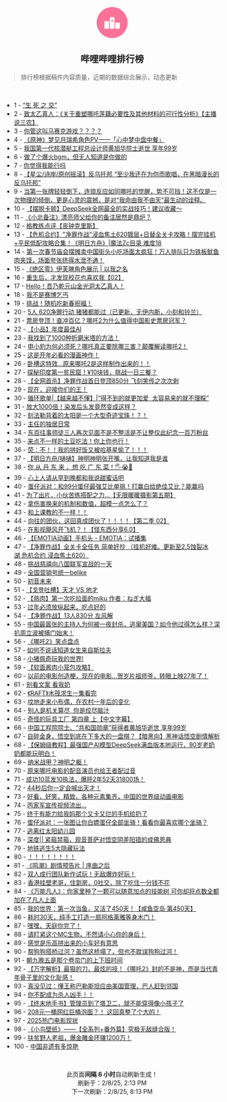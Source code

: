 <div align="center">
    <img src="./assets/icon_rank.png" alt="logo" />
    <h2>哔哩哔哩排行榜</h>
</div>

> 排行榜根据稿件内容质量，近期的数据综合展示，动态更新

<br />

<ul><li><span>1 - <a href=https://www.bilibili.com/BV1SBPCe6ENp target=_blank>“生&nbsp;死&nbsp;之&nbsp;交”</a></span></li><li><span>2 - <a href=https://www.bilibili.com/BV1QzP1emEXu target=_blank>致太乙真人：《关于重塑哪吒莲藕必要性及其他材料的可行性分析》【主播说三农】</a></span></li><li><span>3 - <a href=https://www.bilibili.com/BV1i9PqeKEgX target=_blank>你管这叫马赛克游戏？？？？</a></span></li><li><span>4 - <a href=https://www.bilibili.com/BV1USPmeUENx target=_blank>《原神》梦见月瑞希角色PV——「心中梦中盘中餐」</a></span></li><li><span>5 - <a href=https://www.bilibili.com/BV1YvNbegE9B target=_blank>我国第一代核潜艇工程总设计师黄旭华院士逝世&nbsp;享年99岁</a></span></li><li><span>6 - <a href=https://www.bilibili.com/BV1nrPyetEnN target=_blank>做了个爆火bgm，但无人知道是你做的</a></span></li><li><span>7 - <a href=https://www.bilibili.com/BV1ZpN7eUEeY target=_blank>你觉得我能行吗</a></span></li><li><span>8 - <a href=https://www.bilibili.com/BV1CVPoeNEq4 target=_blank>【星尘/诗岸/原创摇滚】反乌托邦&nbsp;“至少我还在为你而歌唱，在黑暗漫长的反乌托邦”</a></span></li><li><span>9 - <a href=https://www.bilibili.com/BV1LDNEeJEwm target=_blank>当第一张牌轻轻倒下，连锁反应如同哪吒的觉醒，势不可挡！这不仅是一次物理的倾倒，更是心灵的震撼，是对“我命由我不由天”最生动的诠释。</a></span></li><li><span>10 - <a href=https://www.bilibili.com/BV12QPme7EN9 target=_blank>【摆脱卡顿】DeepSeek全网最全的实战技巧！建议收藏～</a></span></li><li><span>11 - <a href=https://www.bilibili.com/BV1b3PBe9EpA target=_blank>《小北备注》漂亮师父给你的备注居然是鼎炉？</a></span></li><li><span>12 - <a href=https://www.bilibili.com/BV14bNEeeE2t target=_blank>格教练点评【丧钟克里斯】</a></span></li><li><span>13 - <a href=https://www.bilibili.com/BV1tpPye6Ekj target=_blank>【危机合约】&quot;净罪作战&quot;浸血焦土620镀层+日替全关卡攻略！摆完挂机+平民低配攻略合集！《明日方舟》|魔法Zc目录&nbsp;难度18</a></span></li><li><span>14 - <a href=https://www.bilibili.com/BV1e5P2e9Efn target=_blank>第一次春节庙会摆摊卖中国街头小吃场面太疯狂！万人排队只为铁板鱿鱼肉夹馍，场面夸张挤得水泄不通！</a></span></li><li><span>15 - <a href=https://www.bilibili.com/BV1uSNHemEXk target=_blank>《绝区零》伊芙琳角色展示&nbsp;|&nbsp;以我之名</a></span></li><li><span>16 - <a href=https://www.bilibili.com/BV1C7Nhe8Er3 target=_blank>重生后，才发现校花也喜欢我【02】</a></span></li><li><span>17 - <a href=https://www.bilibili.com/BV1zMNpeeEc8 target=_blank>Hello！吾乃乾元山金光洞太乙真人！</a></span></li><li><span>18 - <a href=https://www.bilibili.com/BV1QGNAeFE5H target=_blank>我不是赛博乞丐</a></span></li><li><span>19 - <a href=https://www.bilibili.com/BV1AmNwe7EDd target=_blank>挑战！随机吃新春祝福！</a></span></li><li><span>20 - <a href=https://www.bilibili.com/BV12mP1eGEHH target=_blank>5人&nbsp;620净罪行动&nbsp;猪猪都能过（已更新，无伊内斯，小刻和铃兰）</a></span></li><li><span>21 - <a href=https://www.bilibili.com/BV1kGN4e7E2K target=_blank>票房登顶！直冲百亿？哪吒2为什么值得中国影史票房冠军？</a></span></li><li><span>22 - <a href=https://www.bilibili.com/BV15BPBeKEz8 target=_blank>【小品】年度最佳AI</a></span></li><li><span>23 - <a href=https://www.bilibili.com/BV1WoP1eTEdA target=_blank>我找到了1000种折磨米塔的方法！</a></span></li><li><span>24 - <a href=https://www.bilibili.com/BV1KdNHeCEXo target=_blank>申小豹为何必须死？哪吒真正要除哪三害？颠覆解读哪吒2！</a></span></li><li><span>25 - <a href=https://www.bilibili.com/BV12ENce7E75 target=_blank>这是开年必看的漫画神作！</a></span></li><li><span>26 - <a href=https://www.bilibili.com/BV1eNP6eiEE4 target=_blank>卧槽这特效...原来哪吒2是这样制作出来的！！</a></span></li><li><span>27 - <a href=https://www.bilibili.com/BV1QSNxeAEo4 target=_blank>探秘印度第一贫民窟！¥10块钱，挑战一日三餐？</a></span></li><li><span>28 - <a href=https://www.bilibili.com/BV1syNsemEzz target=_blank>【全网首杀】净罪作战首日登顶850分&nbsp;飞刻笑传之次次剥</a></span></li><li><span>29 - <a href=https://www.bilibili.com/BV16RPCefEkW target=_blank>现在，迎接你们的王！</a></span></li><li><span>30 - <a href=https://www.bilibili.com/BV18gPBesELr target=_blank>循环歌单|【越来越不懂】|“得不到的就更加爱&nbsp;&nbsp;太容易来的就不理睬”</a></span></li><li><span>31 - <a href=https://www.bilibili.com/BV1fWNJedE6C target=_blank>放大1000倍！染发后头发竟然变成这样？</a></span></li><li><span>32 - <a href=https://www.bilibili.com/BV13oPye7EUE target=_blank>刻法勒背着的太阳是一个大型奇迹宝珠！？！</a></span></li><li><span>33 - <a href=https://www.bilibili.com/BV1rnNhetE4J target=_blank>主任的独居日常</a></span></li><li><span>34 - <a href=https://www.bilibili.com/BV148NnerEAS target=_blank>东百往事师徒三人再次见面不是不整活是不让整仅此纪念一百万粉丝</a></span></li><li><span>35 - <a href=https://www.bilibili.com/BV1xiNneqEKo target=_blank>来点不一样的土豆吃法！你上你也行！</a></span></li><li><span>36 - <a href=https://www.bilibili.com/BV1bWP2emEc5 target=_blank>荧：不！！我的拼好饭又被哈基星偷了！！！</a></span></li><li><span>37 - <a href=https://www.bilibili.com/BV1wxNHePE7n target=_blank>【明日方舟/嗵嗵】神明神明张开嘴，让我知道我是谁</a></span></li><li><span>38 - <a href=https://www.bilibili.com/BV1AcNpegEt1 target=_blank>你&nbsp;从&nbsp;丹&nbsp;东&nbsp;来&nbsp;，想&nbsp;吃&nbsp;广&nbsp;东&nbsp;菜！🖐😭🤚</a></span></li><li><span>39 - <a href=https://www.bilibili.com/BV1oLF2eEEiK target=_blank>心上人请从早到晚都和我说甜蜜话吧</a></span></li><li><span>40 - <a href=https://www.bilibili.com/BV1xGNJeNEwT target=_blank>蛋仔派对：和99分蛋仔最强艾比单挑！打赢白给绝佳艾比？能赢吗</a></span></li><li><span>41 - <a href=https://www.bilibili.com/BV1nrP2eKET4 target=_blank>为了出片，小伙苦练搭配之力...【无限暖暖摄影第五期】</a></span></li><li><span>42 - <a href=https://www.bilibili.com/BV16gNpeAEbX target=_blank>拿伤害换来的机制和数值，超模一点怎么了？</a></span></li><li><span>43 - <a href=https://www.bilibili.com/BV1ArP2eTEA5 target=_blank>和上课教的不一样！！</a></span></li><li><span>44 - <a href=https://www.bilibili.com/BV1qgNnesELG target=_blank>向往的团伙，这回真成团伙了！！！！【第二季&nbsp;02】</a></span></li><li><span>45 - <a href=https://www.bilibili.com/BV1rANneFERv target=_blank>在影视飓风开飞机？！【怪东西分享6.0】</a></span></li><li><span>46 - <a href=https://www.bilibili.com/BV1TKP1e3ER6 target=_blank>【EMOTIA动画】手机头&nbsp;-&nbsp;EMOTIA：试播集</a></span></li><li><span>47 - <a href=https://www.bilibili.com/BV1SXPSesEuU target=_blank>【净罪作战】全关卡全任务&nbsp;简单好抄&nbsp;（挂机好难。更新至2.5蚀裂冰湖&nbsp;危机合约&nbsp;浸血焦土620）</a></span></li><li><span>48 - <a href=https://www.bilibili.com/BV1AENJecERg target=_blank>挑战慈禧向八国联军宣战的一天</a></span></li><li><span>49 - <a href=https://www.bilibili.com/BV1dbNJepE13 target=_blank>全国营销号统一belike</a></span></li><li><span>50 - <a href=https://www.bilibili.com/BV14WPkewE6R target=_blank>初音未来</a></span></li><li><span>51 - <a href=https://www.bilibili.com/BV1S1P1eCENr target=_blank>【戈登吐槽】天才&nbsp;VS&nbsp;地才</a></span></li><li><span>52 - <a href=https://www.bilibili.com/BV15RP2e4EvP target=_blank>【熟肉】第一次吃拉面的miku&nbsp;作者：ねぎ大福</a></span></li><li><span>53 - <a href=https://www.bilibili.com/BV13oP9euExN target=_blank>过年必须放纵起来，吃点好的</a></span></li><li><span>54 - <a href=https://www.bilibili.com/BV1HrNEexENU target=_blank>【净罪作战】13人830分&nbsp;左风解</a></span></li><li><span>55 - <a href=https://www.bilibili.com/BV1BFPyexEYj target=_blank>中国最嚣张的主持人为何被一夜封杀，逃窜美国？如今他过得怎么样？深扒周立波被捕门始末！</a></span></li><li><span>56 - <a href=https://www.bilibili.com/BV1m8NnerEy6 target=_blank>《哪吒2》笑点盘点</a></span></li><li><span>57 - <a href=https://www.bilibili.com/BV1yDN7e8Eh8 target=_blank>如何不说话知道女生来自斯拉夫</a></span></li><li><span>58 - <a href=https://www.bilibili.com/BV1w3PCeFEeL target=_blank>小猪佩奇玩我的世界!</a></span></li><li><span>59 - <a href=https://www.bilibili.com/BV1YjNEekEEM target=_blank>【软面酱肉小笼包攻略】</a></span></li><li><span>60 - <a href=https://www.bilibili.com/BV1m8P2eCExk target=_blank>以前的电影创造梗，现在的电影...贺岁片祖师爷，转眼上映27年了！</a></span></li><li><span>61 - <a href=https://www.bilibili.com/BV1BFPyexEdE target=_blank>别看文案&nbsp;看我奶</a></span></li><li><span>62 - <a href=https://www.bilibili.com/BV1qsN7eEEkR target=_blank>《RAFT》木筏求生一集看完</a></span></li><li><span>63 - <a href=https://www.bilibili.com/BV1P8P9eoEwh target=_blank>坟地走来小布偶，在农村一年后的变化</a></span></li><li><span>64 - <a href=https://www.bilibili.com/BV1WhPyeNE63 target=_blank>别人是机关算尽&nbsp;&nbsp;你是绞尽脑汁</a></span></li><li><span>65 - <a href=https://www.bilibili.com/BV1p7NhehEG5 target=_blank>奇怪的玩具工厂&nbsp;第四章&nbsp;上【中文字幕】</a></span></li><li><span>66 - <a href=https://www.bilibili.com/BV1ZqNxe3EW7 target=_blank>中国工程院院士、“共和国勋章”获得者黄旭华逝世&nbsp;享年99岁</a></span></li><li><span>67 - <a href=https://www.bilibili.com/BV1CRP1eqEPc target=_blank>自碎金身，悟空到底在下多大的一盘棋？【暗黑向】黑神话悟空剧情解析</a></span></li><li><span>68 - <a href=https://www.bilibili.com/BV11JNce2E2d target=_blank>【保姆级教程】最强国产AI模型DeepSeek满血版本地运行，90岁老奶奶都能玩明白！</a></span></li><li><span>69 - <a href=https://www.bilibili.com/BV12oPSeQEFG target=_blank>纳米战甲？神明之躯！</a></span></li><li><span>70 - <a href=https://www.bilibili.com/BV1nqPyecEim target=_blank>原来哪吒电影的配音演员也给王者配过音</a></span></li><li><span>71 - <a href=https://www.bilibili.com/BV1jvPBeME1p target=_blank>成功10蓝发10执法，爆肝2年52天31800场！</a></span></li><li><span>72 - <a href=https://www.bilibili.com/BV1u4Fce5E6c target=_blank>44秒后你一定会喊出天才！</a></span></li><li><span>73 - <a href=https://www.bilibili.com/BV16oPCetEtv target=_blank>好看，好笑，精致，各种元素集齐，中国的世界级动画电影</a></span></li><li><span>74 - <a href=https://www.bilibili.com/BV1ZyNEeWEax target=_blank>丙家军宣传视频流出...</a></span></li><li><span>75 - <a href=https://www.bilibili.com/BV1phPke4EKv target=_blank>终于有能力给我妈那个又卡又烂的手机给扔了</a></span></li><li><span>76 - <a href=https://www.bilibili.com/BV1i3P2edEcS target=_blank>蛋仔派对：一张图让你白嫖蛋仔全部坐骑！看看你最喜欢哪个坐骑？</a></span></li><li><span>77 - <a href=https://www.bilibili.com/BV1sQPRehE5m target=_blank>逃离红太阳幼儿园</a></span></li><li><span>78 - <a href=https://www.bilibili.com/BV1iKPyeHEZh target=_blank>深度||&nbsp;紧箍禁箍，观音菩萨对悟空阴差阳错的成佛恩典</a></span></li><li><span>79 - <a href=https://www.bilibili.com/BV1NuP1euELU target=_blank>地铁逃生5大隐藏玩法</a></span></li><li><span>80 - <a href=https://www.bilibili.com/BV1WWP6eWEkJ target=_blank>！！！！！！！！</a></span></li><li><span>81 - <a href=https://www.bilibili.com/BV15yNWefEc2 target=_blank>《鸣潮》剧情预告片&nbsp;|&nbsp;序曲之后</a></span></li><li><span>82 - <a href=https://www.bilibili.com/BV1RzNHeWE66 target=_blank>双人成行团队新作试玩！无敌爆炸好玩！</a></span></li><li><span>83 - <a href=https://www.bilibili.com/BV1QkFpekEtu target=_blank>香港挂壁老哥，住劏房，0社交，除了吃住一分钱不花</a></span></li><li><span>84 - <a href=https://www.bilibili.com/BV1YUNAeeE7m target=_blank>《万能凡人》：你家里种了一颗可以随意加点的技能树&nbsp;可你却将点数全都加在了凡人上面</a></span></li><li><span>85 - <a href=https://www.bilibili.com/BV1ocNAeqEgT target=_blank>我的世界：第一次当鱼，又活了450天！【咸鱼空岛·第450天】</a></span></li><li><span>86 - <a href=https://www.bilibili.com/BV1poPCebEFR target=_blank>耗时30天，纯手工打造一扇阿格莱雅等身木门！</a></span></li><li><span>87 - <a href=https://www.bilibili.com/BV12DP1egE4o target=_blank>嘿嘿，天庭你完了！</a></span></li><li><span>88 - <a href=https://www.bilibili.com/BV1LgPdeEEyu target=_blank>请盯紧这个MC生物，不然请小心你的身后！</a></span></li><li><span>89 - <a href=https://www.bilibili.com/BV1wWNHevEQU target=_blank>感觉是乐高拼出来的小车好有意思</a></span></li><li><span>90 - <a href=https://www.bilibili.com/BV1W4P6eHEgo target=_blank>帮狗狗搭桥过河？虽然这桥塌了，但也不耽误狗狗过河！</a></span></li><li><span>91 - <a href=https://www.bilibili.com/BV1xhNEeAE5t target=_blank>朝九晚五是那个卷帘门的上下班时间</a></span></li><li><span>92 - <a href=https://www.bilibili.com/BV11ENce7EEL target=_blank>【万字解析】最狠的刀，最炫的技！《哪吒2》封的不是神，而是当代青年骨子里的文化耻感！</a></span></li><li><span>93 - <a href=https://www.bilibili.com/BV1LXP2eZEEF target=_blank>真没见过：懂王称巴勒斯坦应由美国管理，巴人赶到邻国</a></span></li><li><span>94 - <a href=https://www.bilibili.com/BV1JFPye4Ew5 target=_blank>你不配成为杀人凶手！！</a></span></li><li><span>95 - <a href=https://www.bilibili.com/BV1txNEeiEf6 target=_blank>【终末地手书】管理员到了塔卫二，就不能穿得像小孩子了</a></span></li><li><span>96 - <a href=https://www.bilibili.com/BV1pbfnYDEqj target=_blank>208元一桶网红巨桶泡面？！&nbsp;这回真整了个大的！</a></span></li><li><span>97 - <a href=https://www.bilibili.com/BV1MWN8eqEct target=_blank>2025热门电影现状</a></span></li><li><span>98 - <a href=https://www.bilibili.com/BV13bNwe8ERS target=_blank>《小鸟壁纸》——【全系列+番外篇】究极无敌缝合版！</a></span></li><li><span>99 - <a href=https://www.bilibili.com/BV1txPyeBET7 target=_blank>扶贫野人老祖，爆金雕金环赚1200万！</a></span></li><li><span>100 - <a href=https://www.bilibili.com/BV1rNPUeBE7k target=_blank>中国非遗有多惊艳</a></span></li></ul>

<br />

<p align=center>此页面<strong>间隔 6 小时</strong>自动刷新生成！<br>刷新于：2/8/25, 2:13 PM<br>下一次刷新：2/8/25, 8:13 PM</p>
